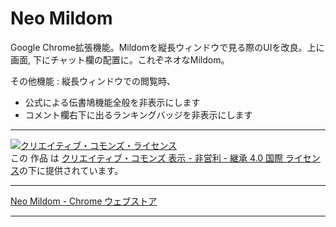 # Neo Mildom

Google Chrome拡張機能。Mildomを縦長ウィンドウで見る際のUIを改良。上に画面, 下にチャット欄の配置に。これぞネオなMildom。

その他機能 : 縦長ウィンドウでの閲覧時、

- 公式による伝書鳩機能全般を非表示にします
- コメント欄右下に出るランキングバッジを非表示にします

----

[![クリエイティブ・コモンズ・ライセンス](https://i.creativecommons.org/l/by-nc-sa/4.0/88x31.png)](http://creativecommons.org/licenses/by-nc-sa/4.0/)  
この 作品 は [クリエイティブ・コモンズ 表示 - 非営利 - 継承 4.0 国際 ライセンス](http://creativecommons.org/licenses/by-nc-sa/4.0/)の下に提供されています。

----

[Neo Mildom \- Chrome ウェブストア](https://chrome.google.com/webstore/detail/neo-mildom/nnjelmogknklegnlegdpgelpbdmmipal)

----